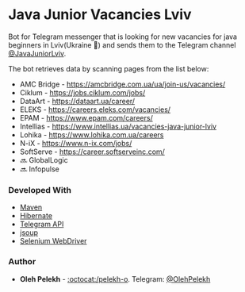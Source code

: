 # Java Junior Vacancies Lviv 

Bot for Telegram messenger that is looking for new vacancies for java beginners in Lviv(Ukraine :beginner:) and sends them to the Telegram channel [@JavaJuniorLviv](https://t.me/JavaJuniorLviv).

The bot retrieves data by scanning pages from the list below:

-  AMC Bridge - https://amcbridge.com.ua/ua/join-us/vacancies/
-  Ciklum - https://jobs.ciklum.com/jobs/
-  DataArt - https://dataart.ua/career/
-  ELEKS - https://careers.eleks.com/vacancies/
-  EPAM - https://www.epam.com/careers/
-  Intellias - https://www.intellias.ua/vacancies-java-junior-lviv
-  Lohika - https://www.lohika.com.ua/careers
-  N-iX - https://www.n-ix.com/jobs/
-  SoftServe - https://career.softserveinc.com/
-  :soon: GlobalLogic 
-  :soon: Infopulse 
 

### Developed With

* [Maven](https://maven.apache.org/)
* [Hibernate](http://hibernate.org/)
* [Telegram API](https://github.com/rubenlagus/TelegramBots)
* [jsoup](https://jsoup.org/)
* [Selenium WebDriver](https://www.seleniumhq.org/)
### Author

* **Oleh Pelekh** - [:octocat:/pelekh-o](https://github.com/pelekh-o). Telegram: [@OlehPelekh](https://t.me/OlehPelekh)